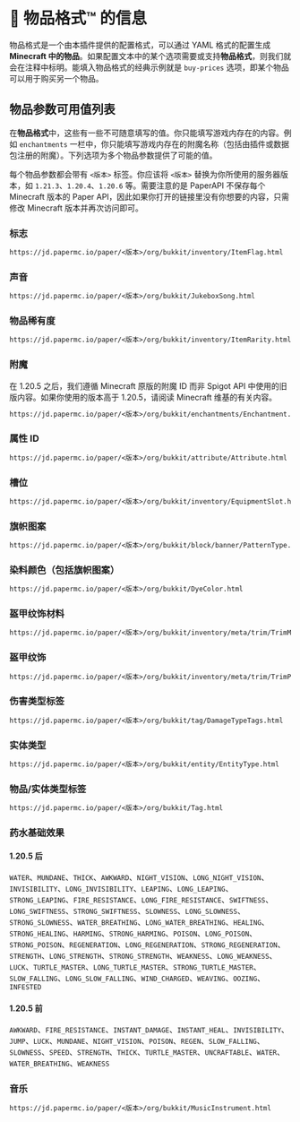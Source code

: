 # 🛒 物品格式™ 的信息

物品格式是一个由本插件提供的配置格式，可以通过 YAML 格式的配置生成 **Minecraft 中的物品**。如果配置文本中的某个选项需要或支持**物品格式**，则我们就会在注释中标明。能填入物品格式的经典示例就是 `buy-prices` 选项，即某个物品可以用于购买另一个物品。

## 物品参数可用值列表

在**物品格式**中，这些有一些不可随意填写的值。你只能填写游戏内存在的内容。例如 `enchantments` 一栏中，你只能填写游戏内存在的附魔名称（包括由插件或数据包注册的附魔）。下列选项为多个物品参数提供了可能的值。

每个物品参数都会带有 `<版本>` 标签。你应该将 `<版本>` 替换为你所使用的服务器版本，如 `1.21.3`、`1.20.4`、`1.20.6` 等。需要注意的是 PaperAPI 不保存每个 Minecraft 版本的 Paper API，因此如果你打开的链接里没有你想要的内容，只需修改 Minecraft 版本并再次访问即可。

### 标志

``` txt
https://jd.papermc.io/paper/<版本>/org/bukkit/inventory/ItemFlag.html
```

### 声音

``` txt
https://jd.papermc.io/paper/<版本>/org/bukkit/JukeboxSong.html
```

### 物品稀有度

``` txt
https://jd.papermc.io/paper/<版本>/org/bukkit/inventory/ItemRarity.html
```

### 附魔

在 1.20.5 之后，我们遵循 Minecraft 原版的附魔 ID 而非 Spigot API 中使用的旧版内容。如果你使用的版本高于 1.20.5，请阅读 Minecraft 维基的有关内容。

``` txt
https://jd.papermc.io/paper/<版本>/org/bukkit/enchantments/Enchantment.html
```

### 属性 ID

``` txt
https://jd.papermc.io/paper/<版本>/org/bukkit/attribute/Attribute.html
```

### 槽位

``` txt
https://jd.papermc.io/paper/<版本>/org/bukkit/inventory/EquipmentSlot.html
```

### 旗帜图案

``` txt
https://jd.papermc.io/paper/<版本>/org/bukkit/block/banner/PatternType.html
```

### 染料颜色（包括旗帜图案）

``` txt
https://jd.papermc.io/paper/<版本>/org/bukkit/DyeColor.html
```

### 盔甲纹饰材料

``` txt
https://jd.papermc.io/paper/<版本>/org/bukkit/inventory/meta/trim/TrimMaterial.html
```

### 盔甲纹饰

``` txt
https://jd.papermc.io/paper/<版本>/org/bukkit/inventory/meta/trim/TrimPattern.html
```

### 伤害类型标签

``` txt
https://jd.papermc.io/paper/<版本>/org/bukkit/tag/DamageTypeTags.html
```

### 实体类型

``` txt
https://jd.papermc.io/paper/<版本>/org/bukkit/entity/EntityType.html
```

### 物品/实体类型标签

``` txt
https://jd.papermc.io/paper/<版本>/org/bukkit/Tag.html
```

### 药水基础效果

#### 1.20.5 后

`WATER`、`MUNDANE`、`THICK`、`AWKWARD`、`NIGHT_VISION`、`LONG_NIGHT_VISION`、`INVISIBILITY`、`LONG_INVISIBILITY`、`LEAPING`、`LONG_LEAPING`、`STRONG_LEAPING`、`FIRE_RESISTANCE`、`LONG_FIRE_RESISTANCE`、`SWIFTNESS`、`LONG_SWIFTNESS`、`STRONG_SWIFTNESS`、`SLOWNESS`、`LONG_SLOWNESS`、`STRONG_SLOWNESS`、`WATER_BREATHING`、`LONG_WATER_BREATHING`、`HEALING`、`STRONG_HEALING`、`HARMING`、`STRONG_HARMING`、`POISON`、`LONG_POISON`、`STRONG_POISON`、`REGENERATION`、`LONG_REGENERATION`、`STRONG_REGENERATION`、`STRENGTH`、`LONG_STRENGTH`、`STRONG_STRENGTH`、`WEAKNESS`、`LONG_WEAKNESS`、`LUCK`、`TURTLE_MASTER`、`LONG_TURTLE_MASTER`、`STRONG_TURTLE_MASTER`、`SLOW_FALLING`、`LONG_SLOW_FALLING`、`WIND_CHARGED`、`WEAVING`、`OOZING`、`INFESTED`


#### 1.20.5 前

`AWKWARD`、`FIRE_RESISTANCE`、`INSTANT_DAMAGE`、`INSTANT_HEAL`、`INVISIBILITY`、`JUMP`、`LUCK`、`MUNDANE`、`NIGHT_VISION`、`POISON`、`REGEN`、`SLOW_FALLING`、`SLOWNESS`、`SPEED`、`STRENGTH`、`THICK`、`TURTLE_MASTER`、`UNCRAFTABLE`、`WATER`、`WATER_BREATHING`、`WEAKNESS`

### 音乐

``` txt
https://jd.papermc.io/paper/<版本>/org/bukkit/MusicInstrument.html
```